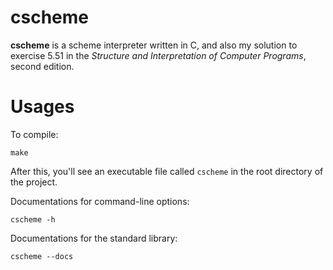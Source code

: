 # cscheme
**cscheme** is a scheme interpreter written in C, and also my solution to
exercise 5.51 in the *Structure and Interpretation of Computer Programs*,
second edition.




# Usages
To compile:
```
make
```
After this, you'll see an executable file called `cscheme` in the root
directory of the project.


Documentations for command-line options:
```
cscheme -h
```


Documentations for the standard library:
```
cscheme --docs
```
